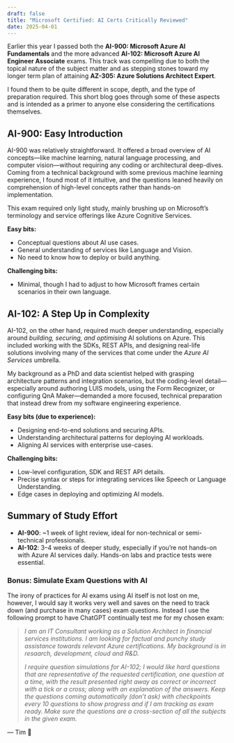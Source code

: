 ```yaml
---
draft: false
title: "Microsoft Certified: AI Certs Critically Reviewed"
date: 2025-04-01
---
```


Earlier this year I passed both the **AI-900: Microsoft Azure AI Fundamentals** and the more advanced **AI-102: Microsoft Azure AI Engineer Associate** exams.  This track was compelling due to both the topical nature of the subject matter and as stepping stones toward my longer term plan of attaining **AZ-305: Azure Solutions Architect Expert**.

I found them to be quite different in scope, depth, and the type of preparation required.  This short blog goes through some of these aspects and is intended as a primer to anyone else considering the certifications themselves.

## AI-900: Easy Introduction

AI-900 was relatively straightforward. It offered a broad overview of AI concepts—like machine learning, natural language processing, and computer vision—without requiring any coding or architectural deep-dives. Coming from a technical background with some previous machine learning experience, I found most of it intuitive, and the questions leaned heavily on comprehension of high-level concepts rather than hands-on implementation. 

This exam required only light study, mainly brushing up on Microsoft’s terminology and service offerings like Azure Cognitive Services.

**Easy bits:**

* Conceptual questions about AI use cases.
* General understanding of services like Language and Vision.
* No need to know how to deploy or build anything.

**Challenging bits:**

* Minimal, though I had to adjust to how Microsoft frames certain scenarios in their own language.

## AI-102: A Step Up in Complexity

AI-102, on the other hand, required much deeper understanding, especially around *building, securing, and optimising* AI solutions on Azure. This included working with the SDKs, REST APIs, and designing real-life solutions involving many of the services that come under the *Azure AI Services* umbrella. 

My background as a PhD and data scientist helped with grasping architecture patterns and integration scenarios, but the coding-level detail—especially around authoring LUIS models, using the Form Recognizer, or configuring QnA Maker—demanded a more focused, technical preparation that instead drew from my software engineering experience.

**Easy bits (due to experience):**

* Designing end-to-end solutions and securing APIs.
* Understanding architectural patterns for deploying AI workloads.
* Aligning AI services with enterprise use-cases.

**Challenging bits:**

* Low-level configuration, SDK and REST API details.
* Precise syntax or steps for integrating services like Speech or Language Understanding.
* Edge cases in deploying and optimizing AI models.

## Summary of Study Effort

* **AI-900**: \~1 week of light review, ideal for non-technical or semi-technical professionals.
* **AI-102**: 3–4 weeks of deeper study, especially if you’re not hands-on with Azure AI services daily. Hands-on labs and practice tests were essential.

### Bonus: Simulate Exam Questions with AI
The irony of practices for AI exams using AI itself is not lost on me, however, I would say it works very well and saves on the need to track down (and purchase in many cases) exam questions.  Instead I use the following prompt to have ChatGPT continually test me for my chosen exam:

 > *I am an IT Consultant working as a Solution Architect in financial services institutions.  I am looking for factual and punchy study assistance towards relevant Azure certifications.  My background is in resaarch, development, cloud and R&D.*
 >
 > *I require question simulations for AI-102; I would like hard questions that are representative of the requested certification, one question at a time, with the result presented right away as correct or incorrect with a tick or a cross; along with an explanation of the answers.  Keep the questions coming automatically (don’t ask) with checkpoints every 10 questions to show progress and if I am tracking as exam ready.  Make sure the questions are a cross-section of all the subjects in the given exam.*

— Tim 🏅